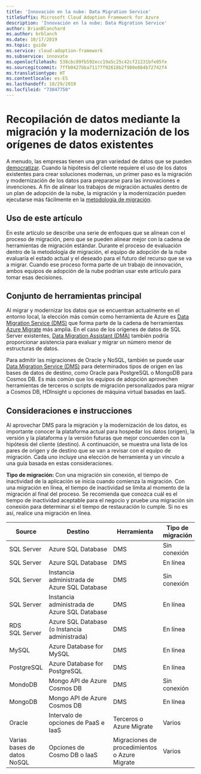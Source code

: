 ```yaml
---
title: 'Innovación en la nube: Data Migration Service'
titleSuffix: Microsoft Cloud Adoption Framework for Azure
description: 'Innovación en la nube: Data Migration Service'
author: BrianBlanchard
ms.author: brblanch
ms.date: 10/17/2019
ms.topic: guide
ms.service: cloud-adoption-framework
ms.subservice: innovate
ms.openlocfilehash: 538cbc89fb592ecc19a5c25c42cf21231bfe05fe
ms.sourcegitcommit: 7ffb0427bba71177f92618b2f980e864b72742f4
ms.translationtype: HT
ms.contentlocale: es-ES
ms.lasthandoff: 10/29/2019
ms.locfileid: "73047750"
---
```

# <a name="collect-data-through-the-migration-and-modernization-of-existing-data-sources"></a>Recopilación de datos mediante la migración y la modernización de los orígenes de datos existentes

A menudo, las empresas tienen una gran variedad de datos que se pueden [democratizar](../considerations/data.md). Cuando la hipótesis del cliente requiere el uso de los datos existentes para crear soluciones modernas, un primer paso es la migración y modernización de los datos para prepararse para las innovaciones e invenciones. A fin de alinear los trabajos de migración actuales dentro de un plan de adopción de la nube, la migración y la modernización pueden ejecutarse más fácilmente en la [metodología de migración](../../migrate/index.md).

## <a name="use-of-this-article"></a>Uso de este artículo

En este artículo se describe una serie de enfoques que se alinean con el proceso de migración, pero que se pueden alinear mejor con la cadena de herramientas de migración estándar. Durante el proceso de evaluación dentro de la metodología de migración, el equipo de adopción de la nube evaluaría el estado actual y el deseado para el futuro del recurso que se va a migrar. Cuando ese proceso forma parte de un trabajo de innovación, ambos equipos de adopción de la nube podrían usar este artículo para tomar esas decisiones.

## <a name="primary-toolset"></a>Conjunto de herramientas principal

Al migrar y modernizar los datos que se encuentran actualmente en el entorno local, la elección más común como herramienta de Azure es [Data Migration Service (DMS)](https://docs.microsoft.com/azure/dms) que forma parte de la cadena de herramientas [Azure Migrate](https://docs.microsoft.com/azure/migrate/migrate-services-overview) más amplia. En el caso de los orígenes de datos de SQL Server existentes, [Data Migration Assistant (DMA)](https://docs.microsoft.com/sql/dma/dma-overview) también podría proporcionar asistencia para evaluar y migrar un número menor de estructuras de datos.

Para admitir las migraciones de Oracle y NoSQL, también se puede usar [Data Migration Service (DMS)](https://docs.microsoft.com/azure/dms) para determinados tipos de origen en las bases de datos de destino, como Oracle para PostgreSQL o MongoDB para Cosmos DB. Es más común que los equipos de adopción aprovechen herramientas de terceros o scripts de migración personalizados para migrar a Cosmos DB, HDInsight u opciones de máquina virtual basadas en IaaS.

## <a name="considerations-and-guidance"></a>Consideraciones e instrucciones

Al aprovechar DMS para la migración y la modernización de los datos, es importante conocer la plataforma actual para hospedar los datos (origen), la versión y la plataforma y la versión futuras que mejor concuerden con la hipótesis del cliente (destino). A continuación, se muestra una lista de los pares de origen y de destino que se van a revisar con el equipo de migración. Cada uno incluye una elección de herramienta y un vínculo a una guía basada en estas consideraciones.

**Tipo de migración:** Con una migración sin conexión, el tiempo de inactividad de la aplicación se inicia cuando comienza la migración. Con una migración en línea, el tiempo de inactividad se limita al momento de la migración al final del proceso. Se recomienda que conozca cuál es el tiempo de inactividad aceptable para el negocio y pruebe una migración sin conexión para determinar si el tiempo de restauración lo cumple. Si no es así, realice una migración en línea.

|Source  |Destino  |Herramienta  |Tipo de migración  |Guía  |
|---------|---------|---------|---------|---------|
|SQL Server|Azure SQL Database|DMS|Sin conexión|[Tutorial](https://docs.microsoft.com/azure/dms/tutorial-sql-server-to-azure-sql)|
|SQL Server|Azure SQL Database|DMS|En línea|[Tutorial](https://docs.microsoft.com/azure/dms/tutorial-sql-server-azure-sql-online)|
|SQL Server|Instancia administrada de Azure SQL Database|DMS|Sin conexión|[Tutorial](https://docs.microsoft.com/azure/dms/tutorial-sql-server-to-managed-instance)|
|SQL Server|Instancia administrada de Azure SQL Database|DMS|En línea|[Tutorial](https://docs.microsoft.com/azure/dms/tutorial-sql-server-managed-instance-online)|
|RDS SQL Server|Azure SQL Database (o Instancia administrada)|DMS|En línea|[Tutorial](https://docs.microsoft.com/azure/dms/tutorial-rds-sql-server-azure-sql-and-managed-instance-online)|
|MySQL|Azure Database for MySQL|DMS|En línea|[Tutorial](https://docs.microsoft.com/azure/dms/tutorial-mysql-azure-mysql-online)|
|PostgreSQL|Azure Database for PostgreSQL|DMS|En línea|[Tutorial](https://docs.microsoft.com/azure/dms/tutorial-postgresql-azure-postgresql-online)|
|MondoDB|Mongo API de Azure Cosmos DB|DMS|Sin conexión|[Tutorial](https://docs.microsoft.com/azure/dms/tutorial-mongodb-cosmos-db)|
|MongoDB|Mongo API de Azure Cosmos DB|DMS|En línea|[Tutorial](https://docs.microsoft.com/azure/dms/tutorial-mongodb-cosmos-db-online)|
|Oracle|Intervalo de opciones de PaaS e IaaS|Terceros o Azure Migrate|Varios|[Árbol de decisión](../../migrate/expanded-scope/data-oracle-migration.md)|
|Varias bases de datos NoSQL|Opciones de Cosmo DB o IaaS|Migraciones de procedimientos o Azure Migrate|Varios|[Árbol de decisión](../../migrate/expanded-scope/data-no-sql-migration.md)|
